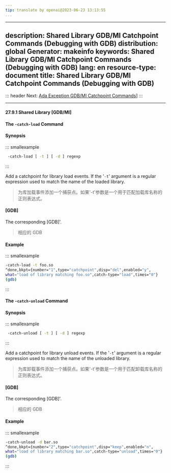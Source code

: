 ```yaml
---
tip: translate by openai@2023-06-23 13:13:55
...
```

---
description: Shared Library GDB/MI Catchpoint Commands (Debugging with GDB)
distribution: global
Generator: makeinfo
keywords: Shared Library GDB/MI Catchpoint Commands (Debugging with GDB)
lang: en
resource-type: document
title: Shared Library GDB/MI Catchpoint Commands (Debugging with GDB)
---------------------------------------------------------------------

::: header
Next: [Ada Exception GDB/MI Catchpoint Commands](Ada-Exception-GDB_002fMI-Catchpoint-Commands.html#Ada-Exception-GDB_002fMI-Catchpoint-Commands)]
:::

---

#### 27.9.1 Shared Library [GDB/MI]

#### The `-catch-load` Command

#### Synopsis

::: smallexample

```bash
 -catch-load [ -t ] [ -d ] regexp
```

:::

Add a catchpoint for library load events. If the '`-t`' argument is a regular expression used to match the name of the loaded library.

> 为库加载事件添加一个捕获点。如果'-t'参数是一个用于匹配加载库名称的正则表达式。

#### [GDB]

The corresponding [GDB]'.

> 相应的 GDB

#### Example

::: smallexample

```bash
-catch-load -t foo.so
^done,bkpt={number="1",type="catchpoint",disp="del",enabled="y",
what="load of library matching foo.so",catch-type="load",times="0"}
(gdb)
```

:::

#### The `-catch-unload` Command

#### Synopsis

::: smallexample

```bash
 -catch-unload [ -t ] [ -d ] regexp
```

:::

Add a catchpoint for library unload events. If the '`-t`' argument is a regular expression used to match the name of the unloaded library.

> 为库卸载事件添加一个捕获点。如果'-t'参数是一个用于匹配卸载库名称的正则表达式。

#### [GDB]

The corresponding [GDB]'.

> 相应的 GDB

#### Example

::: smallexample

```bash
-catch-unload -d bar.so
^done,bkpt={number="2",type="catchpoint",disp="keep",enabled="n",
what="load of library matching bar.so",catch-type="unload",times="0"}
(gdb)
```

:::
